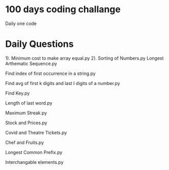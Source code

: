 # 100 days coding challange
Daily one code 
# Daily Questions
1). Minimum cost to make array equal.py
2). Sorting of Numbers.py
Longest Arthematic Sequence.py

Find index of first occurrence in a string.py

Find avg of first k digits and last I digits of a number.py

Find Key.py

Length of last word.py

Maximum Streak.py

Stock and Prices.py

Covid and Theatre Tickets.py

Chef and Fruits.py

Longest Common Prefix.py

Interchangable elements.py

